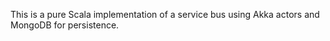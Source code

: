 This is a pure Scala implementation of a service bus using Akka actors and MongoDB for persistence.
